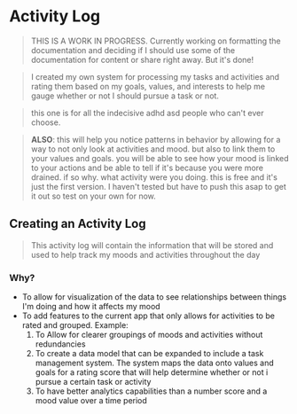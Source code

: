 # Activity Log
> THIS IS A WORK IN PROGRESS. Currently working on formatting the documentation and deciding if I should use some of the documentation for content or share right away. But it's done! 

> I created my own system for processing my tasks and activities and rating them based on my goals, values, and interests to help me gauge whether or not I should pursue a task or not. 

> this one is for all the indecisive adhd asd people who can't ever choose.  

> **ALSO**: this will help you notice patterns in behavior by allowing for a way to not only look at activities and mood. but also to link them to your values and goals. you will be able to see how your mood is linked to your actions and be able to tell if it's because you were more drained. if so why. what activity were you doing. this is free and it's just the first version. I haven't tested but have to push this asap to get it out so test on your own for now. 


## Creating an Activity Log 
> This activity log will contain the information that will be stored and used to help track my moods and activities throughout the day

### Why? 
- To allow for visualization of the data to see relationships between things I'm doing and how it affects my mood
- To add features to the current app that only allows for activities to be rated and grouped. Example:
    1. To Allow for clearer groupings of moods and activities without redundancies
    2. To create a data model that can be expanded to include a task management system. The system maps the data onto values and goals for a rating score that will help determine whether or not i pursue a certain task or activity 
    3. To have better analytics capabilities than a number score and a mood value over a time period 